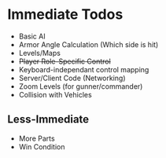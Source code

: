 # Immediate Todos

* Basic AI
* Armor Angle Calculation (Which side is hit)
* Levels/Maps
* ~~Player Role-Specific Control~~
* Keyboard-independant control mapping
* Server/Client Code (Networking)
* Zoom Levels (for gunner/commander)
* Collision with Vehicles


## Less-Immediate

* More Parts
* Win Condition